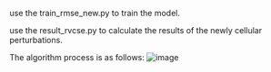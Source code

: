 use the train_rmse_new.py to train the model.

use the result_rvcse.py to calculate the results of the newly cellular perturbations.

The algorithm process is as follows:
![image](https://github.com/jc1999123/CDP/blob/main/figure1.jpg)
